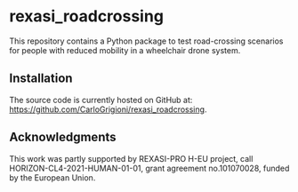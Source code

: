 # rexasi_roadcrossing
This repository contains a Python package to test road-crossing scenarios for people with reduced mobility in a wheelchair drone system.

## Installation
The source code is currently hosted on GitHub at: https://github.com/CarloGrigioni/rexasi_roadcrossing.

## Acknowledgments
This work was partly supported by REXASI-PRO H-EU project, call HORIZON-CL4-2021-HUMAN-01-01, grant agreement no.101070028, funded by the European Union.
